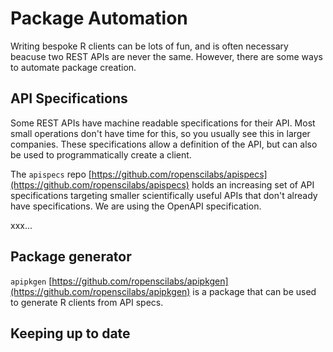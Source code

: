 
# Package Automation

Writing bespoke R clients can be lots of fun, and is often necessary
beacuse two REST APIs are never the same. However, there are some ways
to automate package creation.

## API Specifications

Some REST APIs have machine readable specifications for their API. Most
small operations don't have time for this, so you usually see this in larger
companies. These specifications allow a definition of the API, but can
also be used to programmatically create a client.

The `apispecs` repo [https://github.com/ropenscilabs/apispecs](https://github.com/ropenscilabs/apispecs)
holds an increasing set of API specifications targeting smaller scientifically
useful APIs that don't already have specifications. We are using the OpenAPI
specification.

xxx...

## Package generator

`apipkgen` [https://github.com/ropenscilabs/apipkgen](https://github.com/ropenscilabs/apipkgen)
is a package that can be used to generate R clients from API specs.

## Keeping up to date
